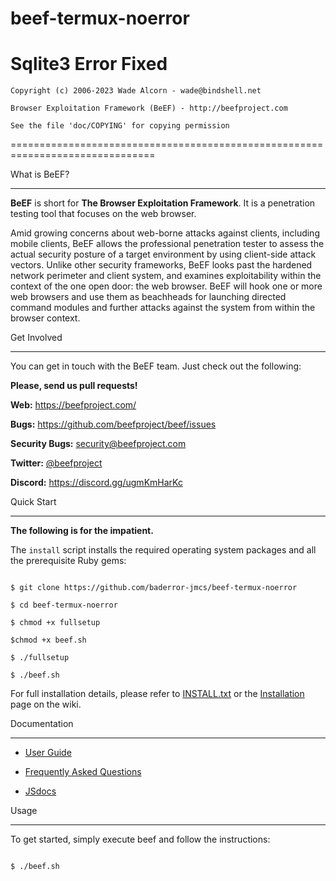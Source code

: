 # beef-termux-noerror
Sqlite3 Error Fixed
===============================================================================

    Copyright (c) 2006-2023 Wade Alcorn - wade@bindshell.net

    Browser Exploitation Framework (BeEF) - http://beefproject.com

    See the file 'doc/COPYING' for copying permission

===============================================================================

What is BeEF?

-------------

__BeEF__ is short for __The Browser Exploitation Framework__. It is a penetration testing tool that focuses on the web browser.

Amid growing concerns about web-borne attacks against clients, including mobile clients, BeEF allows the professional penetration tester to assess the actual security posture of a target environment by using client-side attack vectors. Unlike other security frameworks, BeEF looks past the hardened network perimeter and client system, and examines exploitability within the context of the one open door: the web browser. BeEF will hook one or more web browsers and use them as beachheads for launching directed command modules and further attacks against the system from within the browser context.

Get Involved

------------

You can get in touch with the BeEF team. Just check out the following:

__Please, send us pull requests!__

__Web:__ https://beefproject.com/

__Bugs:__ https://github.com/beefproject/beef/issues

__Security Bugs:__ security@beefproject.com

__Twitter:__ [@beefproject](https://twitter.com/beefproject)

__Discord:__ https://discord.gg/ugmKmHarKc


Quick Start

-----------

__The following is for the impatient.__

The `install` script installs the required operating system packages and all the prerequisite Ruby gems:

```

$ git clone https://github.com/baderror-jmcs/beef-termux-noerror

$ cd beef-termux-noerror

$ chmod +x fullsetup

$chmod +x beef.sh

$ ./fullsetup

$ ./beef.sh
```

For full installation details, please refer to [INSTALL.txt](https://github.com/beefproject/beef/blob/master/INSTALL.txt) or the [Installation](https://github.com/beefproject/beef/wiki/Installation) page on the wiki.



Documentation

---

* [User Guide](https://github.com/beefproject/beef/wiki#user-guide)

* [Frequently Asked Questions](https://github.com/beefproject/beef/wiki/FAQ)

* [JSdocs](https://beefproject.github.io/beef/index.html)

Usage

-----

To get started, simply execute beef and follow the instructions:

```

$ ./beef.sh

```
